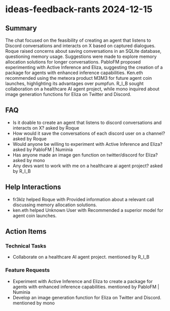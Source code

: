 # ideas-feedback-rants 2024-12-15

## Summary
The chat focused on the feasibility of creating an agent that listens to Discord conversations and interacts on X based on captured dialogues. Roque raised concerns about saving conversations in an SQLite database, questioning memory usage. Suggestions were made to explore memory allocation solutions for longer conversations. PabloFM proposed experimenting with Active Inference and Eliza, suggesting the creation of a package for agents with enhanced inference capabilities. Ken.eth recommended using the meteora product M3M3 for future agent coin launches, highlighting its advantages over pumpfun. R_I_B sought collaboration on a healthcare AI agent project, while mono inquired about image generation functions for Eliza on Twitter and Discord.

## FAQ
- Is it doable to create an agent that listens to discord conversations and interacts on X? asked by Roque
- How would it save the conversations of each discord user on a channel? asked by Roque
- Would anyone be willing to experiment with Active Inference and Eliza? asked by PabloFM | Numinia
- Has anyone made an image gen function on twitter/discord for Eliza? asked by mono
- Any devs want to work with me on a healthcare ai agent project? asked by R_I_B

## Help Interactions
- fr3klz helped Roque with Provided information about a relevant call discussing memory allocation solutions.
- ken.eth helped Unknown User with Recommended a superior model for agent coin launches.

## Action Items

### Technical Tasks
- Collaborate on a healthcare AI agent project. mentioned by R_I_B

### Feature Requests
- Experiment with Active Inference and Eliza to create a package for agents with enhanced inference capabilities. mentioned by PabloFM | Numinia
- Develop an image generation function for Eliza on Twitter and Discord. mentioned by mono